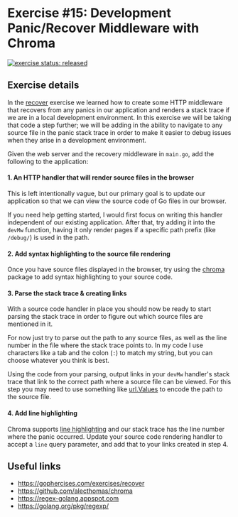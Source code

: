 # Exercise #15: Development Panic/Recover Middleware with Chroma

[![exercise status: released](https://img.shields.io/badge/exercise%20status-released-green.svg?style=for-the-badge)](https://gophercises.com/exercises/recover_chroma)


## Exercise details

In the [recover](https://gophercises.com/exercises/recover) exercise we learned how to create some HTTP middleware that recovers from any panics in our application and renders a stack trace if we are in a local development environment. In this exercise we will be taking that code a step further; we will be adding in the ability to navigate to any source file in the panic stack trace in order to make it easier to debug issues when they arise in a development environment.

Given the web server and the recovery middleware in `main.go`, add the following to the application:

#### 1. An HTTP handler that will render source files in the browser

This is left intentionally vague, but our primary goal is to update our application so that we can view the source code of Go files in our browser.

If you need help getting started, I would first focus on writing this handler independent of our existing application. After that, try adding it into the `devMw` function, having it only render pages if a specific path prefix (like `/debug/`) is used in the path.

#### 2. Add syntax highlighting to the source file rendering

Once you have source files displayed in the browser, try using the [chroma](https://github.com/alecthomas/chroma) package to add syntax highlighting to your source code.

#### 3. Parse the stack trace & creating links

With a source code handler in place you should now be ready to start parsing the stack trace in order to figure out which source files are mentioned in it.

For now just try to parse out the path to any source files, as well as the line number in the file where the stack trace points to. In my code I use characters like a tab and the colon (`:`) to match my string, but you can choose whatever you think is best.

Using the code from your parsing, output links in your `devMw` handler's stack trace that link to the correct path where a source file can be viewed. For this step you may need to use something like [url.Values](https://golang.org/pkg/net/url/#Values) to encode the path to the source file.

#### 4. Add line highlighting

Chroma supports [line highlighting](https://github.com/alecthomas/chroma#the-html-formatter) and our stack trace has the line number where the panic occurred. Update your source code rendering handler to accept a `line` query parameter, and add that to your links created in step 4.

## Useful links

- <https://gophercises.com/exercises/recover>
- <https://github.com/alecthomas/chroma>
- <https://regex-golang.appspot.com>
- <https://golang.org/pkg/regexp/>